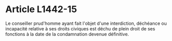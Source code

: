 # Article L1442-15

Le conseiller prud'homme ayant fait l'objet d'une interdiction, déchéance ou incapacité relative à ses droits civiques est déchu de plein droit de ses fonctions à la date de la condamnation devenue définitive.